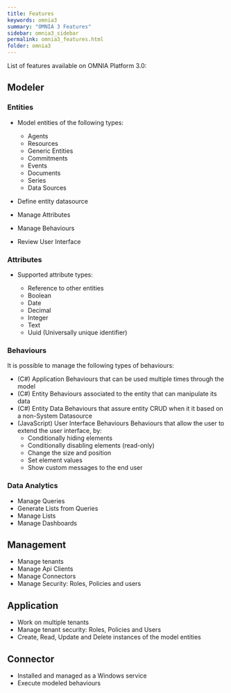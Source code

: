 ```yaml
---
title: Features
keywords: omnia3
summary: "OMNIA 3 Features"
sidebar: omnia3_sidebar
permalink: omnia3_features.html
folder: omnia3
---
```


List of features available on OMNIA Platform 3.0:

## Modeler

### Entities

- Model entities of the following types:

    - Agents
    - Resources
    - Generic Entities
    - Commitments
    - Events
    - Documents
    - Series
    - Data Sources

- Define entity datasource
- Manage Attributes
- Manage Behaviours
- Review User Interface

### Attributes

- Supported attribute types:
    
    - Reference to other entities
    - Boolean
    - Date
    - Decimal
    - Integer
    - Text
    - Uuid (Universally unique identifier)
    
### Behaviours

It is possible to manage the following types of behaviours:

- (C#) Application
Behaviours that can be used multiple times through the model
- (C#) Entity
Behaviours associated to the entity that can manipulate its data
- (C#) Entity Data
Behaviours that assure entity CRUD when it it based on a non-System Datasource
- (JavaScript) User Interface Behaviours
Behaviours that allow the user to extend the user interface, by:
    - Conditionally hiding elements
    - Conditionally disabling elements (read-only)
    - Change the size and position
    - Set element values
    - Show custom messages to the end user

### Data Analytics

- Manage Queries
- Generate Lists from Queries
- Manage Lists
- Manage Dashboards

## Management

- Manage tenants
- Manage Api Clients
- Manage Connectors
- Manage Security: Roles, Policies and users

## Application

- Work on multiple tenants
- Manage tenant security: Roles, Policies and Users
- Create, Read, Update and Delete instances of the model entities

## Connector

- Installed and managed as a Windows service
- Execute modeled behaviours




